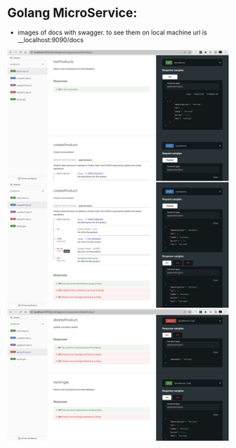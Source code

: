 # Golang MicroService:

- images of docs with swagger. to see them on local machine url is \_\_localhost:9090/docs

![image of Docs](./assets/p1.png?raw=true " swagger docs preview image")
![image of preview](./assets/p2.png?raw=true "swagger docs preview image")
![image of preview](./assets/p3.png?raw=true "swagger docs preview image")
